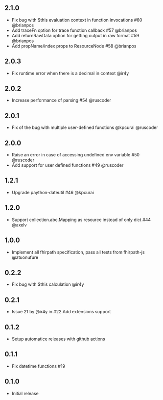 ## 2.1.0

- Fix bug with $this evaluation context in function invocations #60 @brianpos
- Add traceFn option for trace function callback #57 @brianpos
- Add returnRawData option for getting output in raw format #59 @brianpos
- Add propName/index props to ResourceNode #58 @brianpos

## 2.0.3

- Fix runtime error when there is a decimal in context @ir4y

## 2.0.2

- Increase performance of parsing #54 @ruscoder

## 2.0.1

- Fix of the bug with multiple user-defined functions @kpcurai @ruscoder

## 2.0.0

- Raise an error in case of accessing undefined env variable #50 @ruscoder
- Add support for user defined functions #49 @ruscoder

## 1.2.1

- Upgrade paython-dateutil #46 @kpcurai

## 1.2.0

- Support collection.abc.Mapping as resource instead of only dict #44 @axelv

## 1.0.0

- Implement all fhirpath specification, pass all tests from fhirpath-js @atuonufure

## 0.2.2

- Fix bug with $this calculation @ir4y

## 0.2.1

- Issue 21 by @ir4y in #22 Add extensions support

## 0.1.2

- Setup automatice releases with github actions

## 0.1.1

- Fix datetime functions #19

## 0.1.0

- Initial release
